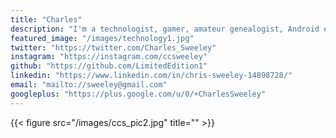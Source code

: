 ```yaml
---
title: "Charles"
description: "I'm a technologist, gamer, amateur genealogist, Android enthusiast, general gadget junkie, Mason, and so much more. INTJ with an edge!"
featured_image: "/images/technology1.jpg"
twitter: "https://twitter.com/Charles_Sweeley"
instagram: "https://instagram.com/ccsweeley"
github: "https://github.com/LimitedEdition1"
linkedin: "https://www.linkedin.com/in/chris-sweeley-14898728/"
email: "mailto://sweeley@gmail.com"
googleplus: "https://plus.google.com/u/0/+CharlesSweeley"
---
```


{{< figure src="/images/ccs_pic2.jpg" title="" >}}